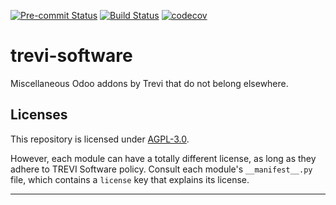 
<!-- /!\ Non OCA Context : Set here the badge of your runbot / runboat instance. -->
[![Pre-commit Status](https://github.com/trevi-software/trevi-misc/actions/workflows/pre-commit.yml/badge.svg?branch=16.0)](https://github.com/trevi-software/trevi-misc/actions/workflows/pre-commit.yml?query=branch%3A16.0)
[![Build Status](https://github.com/trevi-software/trevi-misc/actions/workflows/test.yml/badge.svg?branch=16.0)](https://github.com/trevi-software/trevi-misc/actions/workflows/test.yml?query=branch%3A16.0)
[![codecov](https://codecov.io/gh/trevi-software/trevi-misc/branch/16.0/graph/badge.svg)](https://codecov.io/gh/trevi-software/trevi-misc)
<!-- /!\ Non OCA Context : Set here the badge of your translation instance. -->

<!-- /!\ do not modify above this line -->

# trevi-software

Miscellaneous Odoo addons by Trevi that do not belong elsewhere.

<!-- /!\ do not modify below this line -->

<!-- prettier-ignore-start -->



<!-- prettier-ignore-end -->

## Licenses

This repository is licensed under [AGPL-3.0](LICENSE).

However, each module can have a totally different license, as long as they adhere to TREVI Software
policy. Consult each module's `__manifest__.py` file, which contains a `license` key
that explains its license.

----
<!-- /!\ Non OCA Context : Set here the full description of your organization. -->
